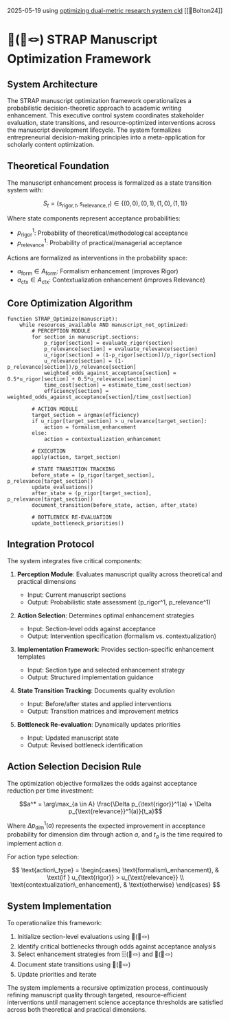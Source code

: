 2025-05-19
using [optimizing dual-metric research system cld](https://claude.ai/chat/d1dbed2c-8666-40d1-b967-d3cba525e086)
[[📜Bolton24]]
# 🧠(📜🪢) STRAP Manuscript Optimization Framework

## System Architecture

The STRAP manuscript optimization framework operationalizes a probabilistic decision-theoretic approach to academic writing enhancement. This executive control system coordinates stakeholder evaluation, state transitions, and resource-optimized interventions across the manuscript development lifecycle. The system formalizes entrepreneurial decision-making principles into a meta-application for scholarly content optimization.

## Theoretical Foundation

The manuscript enhancement process is formalized as a state transition system with:

$$S_t = (s_{\text{rigor},t}, s_{\text{relevance},t}) \in \{(0,0), (0,1), (1,0), (1,1)\}$$

Where state components represent acceptance probabilities:
- $p_{\text{rigor}}^1$: Probability of theoretical/methodological acceptance
- $p_{\text{relevance}}^1$: Probability of practical/managerial acceptance

Actions are formalized as interventions in the probability space:
- $a_{\text{form}} \in A_{\text{form}}$: Formalism enhancement (improves Rigor)
- $a_{\text{ctx}} \in A_{\text{ctx}}$: Contextualization enhancement (improves Relevance)

## Core Optimization Algorithm

```
function STRAP_Optimize(manuscript):
    while resources_available AND manuscript_not_optimized:
        # PERCEPTION MODULE
        for section in manuscript.sections:
            p_rigor[section] = evaluate_rigor(section)
            p_relevance[section] = evaluate_relevance(section)
            u_rigor[section] = (1-p_rigor[section])/p_rigor[section]
            u_relevance[section] = (1-p_relevance[section])/p_relevance[section]
            weighted_odds_against_acceptance[section] = 0.5*u_rigor[section] + 0.5*u_relevance[section]
            time_cost[section] = estimate_time_cost(section)
            efficiency[section] = weighted_odds_against_acceptance[section]/time_cost[section]
        
        # ACTION MODULE
        target_section = argmax(efficiency)
        if u_rigor[target_section] > u_relevance[target_section]:
            action = formalism_enhancement
        else:
            action = contextualization_enhancement
        
        # EXECUTION
        apply(action, target_section)
        
        # STATE TRANSITION TRACKING
        before_state = (p_rigor[target_section], p_relevance[target_section])
        update_evaluations()
        after_state = (p_rigor[target_section], p_relevance[target_section])
        document_transition(before_state, action, after_state)
        
        # BOTTLENECK RE-EVALUATION
        update_bottleneck_priorities()
```

## Integration Protocol

The system integrates five critical components:

1. **Perception Module**: Evaluates manuscript quality across theoretical and practical dimensions
   - Input: Current manuscript sections
   - Output: Probabilistic state assessment (p_rigor^1, p_relevance^1)

2. **Action Selection**: Determines optimal enhancement strategies
   - Input: Section-level odds against acceptance
   - Output: Intervention specification (formalism vs. contextualization)

3. **Implementation Framework**: Provides section-specific enhancement templates
   - Input: Section type and selected enhancement strategy
   - Output: Structured implementation guidance

4. **State Transition Tracking**: Documents quality evolution
   - Input: Before/after states and applied interventions
   - Output: Transition matrices and improvement metrics

5. **Bottleneck Re-evaluation**: Dynamically updates priorities
   - Input: Updated manuscript state
   - Output: Revised bottleneck identification

## Action Selection Decision Rule

The optimization objective formalizes the odds against acceptance reduction per time investment:

$$a^* = \arg\max_{a \in A} \frac{\Delta p_{\text{rigor}}^1(a) + \Delta p_{\text{relevance}}^1(a)}{t_a}$$

Where $\Delta p_{\text{dim}}^1(a)$ represents the expected improvement in acceptance probability for dimension dim through action $a$, and $t_a$ is the time required to implement action $a$.

For action type selection:

$$
\text{action\_type} = 
\begin{cases}
\text{formalism\_enhancement}, & \text{if } u_{\text{rigor}} > u_{\text{relevance}} \\
\text{contextualization\_enhancement}, & \text{otherwise}
\end{cases}
$$

## System Implementation

To operationalize this framework:

1. Initialize section-level evaluations using 💯(📜🪢)
2. Identify critical bottlenecks through odds against acceptance analysis
3. Select enhancement strategies from 🗄️(📜🪢) and 🚗(📜🪢)
4. Document state transitions using 📝(📜🪢)
5. Update priorities and iterate

The system implements a recursive optimization process, continuously refining manuscript quality through targeted, resource-efficient interventions until management science acceptance thresholds are satisfied across both theoretical and practical dimensions.
